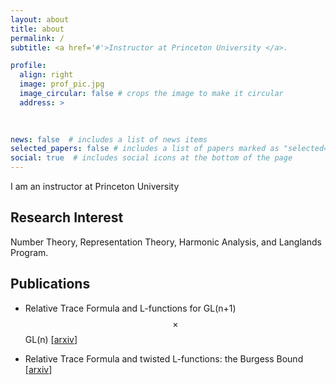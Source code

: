 ```yaml
---
layout: about
title: about
permalink: /
subtitle: <a href='#'>Instructor at Princeton University </a>. 

profile:
  align: right
  image: prof_pic.jpg
  image_circular: false # crops the image to make it circular
  address: >
    
    

news: false  # includes a list of news items
selected_papers: false # includes a list of papers marked as "selected={true}"
social: true  # includes social icons at the bottom of the page
---
```


I am an instructor at Princeton University 

## Research Interest
Number Theory, Representation Theory, Harmonic Analysis, and Langlands Program. 

## Publications
* Relative Trace Formula and L-functions for GL(n+1)$$\times$$ GL(n) \[[arxiv](https://arxiv.org/pdf/2303.02225.pdf)\]


* Relative Trace Formula and twisted L-functions: the Burgess Bound \[[arxiv](https://arxiv.org/pdf/2305.10719.pdf)\]


